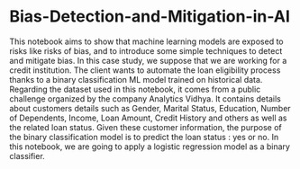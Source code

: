 # Bias-Detection-and-Mitigation-in-AI
This notebook aims to show that machine learning models are exposed to risks like risks of bias, and to introduce some simple techniques to detect and mitigate bias. In this case study, we suppose that we are working for a credit institution. The client wants to automate the loan eligibility process thanks to a binary classification ML model trained on historical data. Regarding the dataset used in this notebook, it comes from a public challenge organized by the company Analytics Vidhya. It contains details about customers details such as Gender, Marital Status, Education, Number of Dependents, Income, Loan Amount, Credit History and others as well as the related loan status. Given these customer information, the purpose of the binary classification model is to predict the loan status : yes or no. In this notebook, we are going to apply a logistic regression model as a binary classifier.
